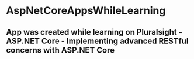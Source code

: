 # AspNetCoreAppsWhileLearning
## App was created while learning on Pluralsight - ASP.NET Core - Implementing advanced RESTful concerns with ASP.NET Core